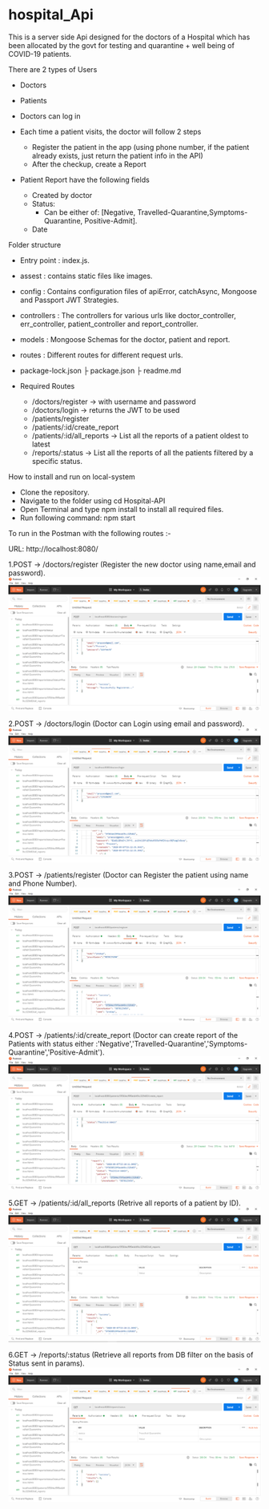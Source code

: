 # hospital_Api
This is a server side Api designed for the doctors of a Hospital which has been allocated by the govt for testing and quarantine + well being of COVID-19 patients.

There are 2 types of Users
   - Doctors
   - Patients

- Doctors can log in
- Each time a patient visits, the doctor will follow 2 steps
   - Register the patient in the app (using phone number, if the patient already exists, just return the patient info in the API)
   - After the checkup, create a Report
- Patient Report have the following fields
   - Created by doctor
   - Status:
     - Can be either of: [Negative, Travelled-Quarantine,Symptoms-Quarantine, Positive-Admit].
   - Date

Folder structure

   - Entry point : index.js.
   - assest : contains static files like images.
   - config : Contains configuration files of  apiError, catchAsync, Mongoose and Passport JWT Strategies.
   - controllers : The controllers for various urls like doctor_controller, err_controller, patient_controller and report_controller.
   - models : Mongoose Schemas for the doctor, patient and report.
   - routes : Different routes for different request urls.
   - package-lock.json
   ├ package.json 
   ├ readme.md


- Required Routes
   - /doctors/register → with username and password
   - /doctors/login → returns the JWT to be used
   - /patients/register
   - /patients/:id/create_report
   - /patients/:id/all_reports → List all the reports of a patient oldest to latest
   - /reports/:status → List all the reports of all the patients filtered by a specific status.

How to install and run on local-system
   - Clone the repository.
   - Navigate to the folder using cd Hospital-API 
   - Open Terminal and type npm install to install all required files.
   - Run following command: npm start


To run in the Postman with the following routes :-

URL: http://localhost:8080/

1.POST -> /doctors/register (Register the new doctor using name,email and password).
 ![Image](https://github.com/pratap-prasoon/hospital_Api/blob/master/assets/images/doctorRegister.png)


2.POST -> /doctors/login (Doctor can Login using email and password).
 ![Image](https://github.com/pratap-prasoon/hospital_Api/blob/master/assets/images/doctorLogin.png)


3.POST -> /patients/register (Doctor can Register the patient using name and Phone Number).
 ![Image](https://github.com/pratap-prasoon/hospital_Api/blob/master/assets/images/patientRegister.png)


4.POST -> /patients/:id/create_report (Doctor can create report of the Patients with status either :'Negative','Travelled-Quarantine','Symptoms-Quarantine','Positive-Admit').
 ![Image](https://github.com/pratap-prasoon/hospital_Api/blob/master/assets/images/createReport.png)


5.GET -> /patients/:id/all_reports (Retrive all reports of a patient by ID).
 ![Image](https://github.com/pratap-prasoon/hospital_Api/blob/master/assets/images/allReports.png)


6.GET -> /reports/:status (Retrieve all reports from DB filter on the basis of Status sent in params).
 ![Image](https://github.com/pratap-prasoon/hospital_Api/blob/master/assets/images/status.png)
